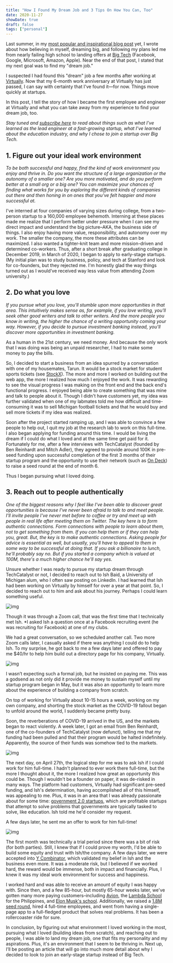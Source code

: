 ```yaml
---
title: "How I Found My Dream Job and 3 Tips On How You Can, Too"
date: 2020-11-27
showDate: true
draft: false
tags: ["personal"]
---
```


Last summer, in my [most popular and inspirational blog post](https://wesleytian.github.io/2019/gpa/) yet, I wrote about how believing in myself, dreaming big, and following my plans led me from nearly failing high school to landing offers at [Big Tech](https://en.wikipedia.org/wiki/Big_Tech) (Facebook, Google, Microsoft, Amazon, Apple). Near the end of that post, I stated that my next goal was to find my "dream job." 

I suspected I had found this "dream" job a few months after working at [Virtually](https://www.tryvirtually.com/). Now that my 6-month work anniversary at Virtually has just passed, I can say with certainty that I've found it—for now. Things move quickly at startups.

In this post, I tell the story of how I became the first employee and engineer at Virtually and what you can take away from my experience to find your dream job, too. 

*Stay tuned and [subscribe here](https://buttondown.email/wesleytian) to read about things such as what I’ve learned as the lead engineer at a fast-growing startup, what I’ve learned about the education industry, and why I chose to join a startup over Big Tech.*

## 1. Figure out your ideal work environment

*To be both successful and happy, find the kind of work environment you enjoy and thrive in. Do you want the structure of a large organization or the autonomy of a smaller one? Are you more motivated, and do you perform better at a small org or a big one? You can maximize your chances of finding what works for you by exploring the different kinds of companies out there and then honing in on ones that you've felt happier and more successful at.*

I've interned at four companies of varying sizes during college, from a two-person startup to a 160,000 employee behemoth. Interning at these places made me realize that I perform better under pressure when I can see my direct impact and understand the big picture–AKA, the business side of things. I also enjoy having more value, responsibility, and autonomy over my work. The smaller the company, the more these attributes can be maximized. I also wanted a tighter-knit team and more mission-driven and determined co-workers. Thus, after a short break after graduating college in December 2019, in March of 2020, I began to apply to early-stage startups. (My initial plan was to study business, policy, and tech at Stanford and look for co-founders, but they rejected me. I'm honestly glad the way things turned out as I would’ve received way less value from attending Zoom university.)

## 2. Do what you love

*If you pursue what you love, you'll stumble upon more opportunities in that area. This intuitively makes sense as, for example, if you love writing, you'll seek other good writers and talk to other writers. And the more people you know in writing, the higher the chance of a writing opportunity coming your way. However, if you decide to pursue investment banking instead, you'll discover more opportunities in investment banking.*
 
As a human in the 21st century, we need money. And because the only work that I was doing was being an unpaid researcher, I had to make some money to pay the bills. 

So, I decided to start a business from an idea spurred by a conversation with one of my housemates, Tarun. It would be a stock market for student sports tickets (see [StockX](https://stockx.com/)). The more and more I worked on building out the web app, the more I realized how much I enjoyed the work. It was rewarding to see the visual progress I was making on the front end and the back end's functional progress. I enjoyed being able to create something that was mine and talk to people about it. Though I didn't have customers yet, my idea was further validated when one of my labmates told me how difficult and time-consuming it was to sell Michigan football tickets and that he would buy and sell more tickets if my idea was realized.

Soon after the project started ramping up, and I was able to convince a few people to help out, I quit my job at the research lab to work on this full-time. I also began applying for funding around this time. I would be living the dream if I could do what I loved and at the same time get paid for it. Fortunately for me, after a few interviews with TechCatalyst (founded by Ben Reinhardt and Mitch Adler), they agreed to provide around 100K in pre-seed funding upon successful completion of the first 3 months of their startup program and the opportunity to use their network (such as [On Deck](https://www.beondeck.com/)) to raise a seed round at the end of month 6.

Thus I began pursuing what I loved doing.

## 3. Reach out to people authentically

*One of the biggest reasons why I feel like I've been able to discover great opportunities is because I've never been afraid to talk to and meet people. I'll invite people I've never met before to coffee or try and meet up with people in real life after meeting them on Twitter. The key here is to form authentic connections. Form connections with people to learn about them, not to get something from them. If you can help them or if they can help you, great. But, the key is to make authentic connections. Asking people for advice is essential as well, but usually, you'll have to appeal to them in some way to be successful at doing that. If you ask a billionaire to lunch, he'll probably say no. But if you started a company which is valued at 100M, there's a much higher chance he'll say yes.* 

Unsure whether I was ready to pursue my startup dream through TechCatalyst or not, I decided to reach out to Ish Baid, a University of Michigan alum, who I often saw posting on LinkedIn. I had learned that Ish had been working on Virtually by himself for over a year at that point. So, I decided to reach out to him and ask about his journey. Perhaps I could learn something useful.

![img](https://lh4.googleusercontent.com/ASp0YnwkcLscO59mBMV_MH_sIFjP4cxFbaGTb71X1K7AiR1DU5QUj4hgO4c9F0O5e6I-1ATjA1cD6LvVE2HE1iI9OxNjxU5vDYtOP71-Ev2_RDg2YWDeulTQNNxSMcSeRMWFeG5A)

Though it was through a Zoom call, that was the first time that I technically met Ish. *I asked Ish a question once at a Facebook recruiting event (he was recruiting for Facebook) at one of my clubs.

We had a great conversation, so we scheduled another call. Two more Zoom calls later, I casually asked if there was anything I could do to help Ish. To my surprise, he got back to me a few days later and offered to pay me $40/hr to help him build out a directory page for his company, Virtually. 

![img](https://lh6.googleusercontent.com/Lna0frGPL2IorhUq5sMRoMLRa9SGOUxKAHTsDAZ51I0v_6fHZpt_8_fUPFnMEJMmo675wVOajLjLiIRqLCpZkRlggn-_N7ke3ZvlBrpRUMAP7cooBdYfFosrp48R1xbmPfXUjaVy) 

I wasn’t expecting such a formal job, but he insisted on paying me. This was a godsend as not only did it provide me money to sustain myself until my startup program began in May, but it was also an opportunity to learn more about the experience of building a company from scratch.

On top of working for Virtually about 10-15 hours a week, working on my own company, and shorting the stock market as the COVID-19 fallout began to unfold around the world, I suddenly became pretty busy.

Soon, the reverberations of COVID-19 arrived in the US, and the markets began to react violently. A week later, I got an email from Ben Reinhardt, one of the co-founders of TechCatalyst (now defunct), telling me that my funding had been pulled and that their program would be halted indefinitely. Apparently, the source of their funds was somehow tied to the markets.

![img](https://lh3.googleusercontent.com/5l48On8JNBc3rsblxrKRgz1thTm1n-xDX7H3SjigNvtBfSmENhmjCPApSN-e1BikDlFhMR5cbsjK3jOiJg6Epdi-6GIHV7mHQdAdkvVrRbS2hQXitICp23EHP4DxWPtruqxPzblQ)

The next day, on April 27th, the logical step for me was to ask Ish if I could work for him full-time. I hadn't planned to ever work there full-time, but the more I thought about it, the more I realized how great an opportunity this could be. Though I wouldn't be a founder on paper, it was de-risked in many ways. The platform had customers, Virtually had significant pre-seed funding, and Ish's determination, having accomplished all of this himself, was appealing to me. Plus, it was in an area that I was already passionate about for some time: [government 2.0 startups](https://www.ycombinator.com/rfs/#govt), which are profitable startups that attempt to solve problems that governments are typically tasked to solve, like education. Ish told me he'd consider my request. 

A few days later, he sent me an offer to work for him full-time! 

![img](https://lh5.googleusercontent.com/OzpgKbM2lHkqCrN2icBRr7zEW1qGwhvImOwxCNyeRoOxv2RohQPfmETv_X4l03WF1VASxAK0AkmViVWVdw5oR5dzpdAcmmBa73saMT9o_MotUiK_S9txdWurF0Is3Agme3aK8aoJ)

The first month was technically a trial period since there was a bit of risk (for both parties). Still, I knew that if I could prove my worth, I'd be able to build some equity and trust with Ish/the company. A few days later, we were accepted into [Y Combinator](https://www.ycombinator.com/), which validated my belief in Ish and the business even more. It was a moderate risk, but I believed if we worked hard, the reward would be immense, both in impact and financially. Plus, I knew it was my ideal work environment for success and happiness.

I worked hard and was able to receive an amount of equity I was happy with. Since then, and a few 85-hour, but mostly 65-hour weeks later, we've gotten many more paying customers–including [Avion](https://avionschool.com/), the [Lambda School](https://lambdaschool.com/) for the Philippines, and [Elon Musk's school](https://astranova.org/synthesis). Additionally, we raised a [1.8M seed round](https://www.edsurge.com/news/2020-09-28-a-shopify-for-online-schools-raises-1-75m-led-by-tiger-global), hired 4 full-time employees, and went from having a single-page app to a full-fledged product that solves real problems. It has been a rollercoaster ride for sure.

In conclusion, by figuring out what environment I loved working in the most, pursuing what I loved (building ideas from scratch), and reaching out to people, I was able to land my dream job, one that fits my personality and my aspirations. Plus, it's an environment that I seem to be thriving in. Next up, I’ll be posting an article that will go into much more detail about why I decided to look to join an early-stage startup instead of Big Tech.